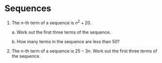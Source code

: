 # Sequences

1.  The $n$-th term of a sequence is $n^{2} + 20$.

    a.  Work out the first three terms of the sequence.

    b.  How many terms in the sequence are less than 50?

2.  The $n$-th term of a sequence is $25 - 3n$. Work out the first three terms of the sequence.